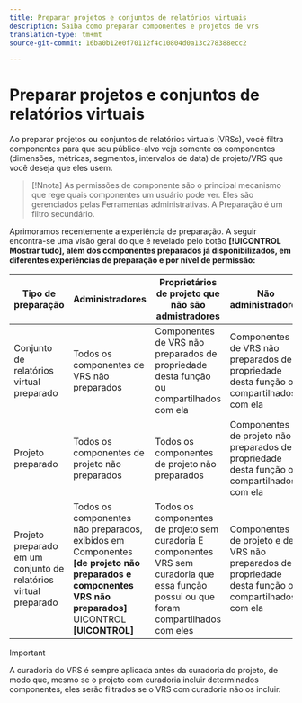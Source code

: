 ```yaml
---
title: Preparar projetos e conjuntos de relatórios virtuais
description: Saiba como preparar componentes e projetos de vrs
translation-type: tm+mt
source-git-commit: 16ba0b12e0f70112f4c10804d0a13c278388ecc2

---
```



# Preparar projetos e conjuntos de relatórios virtuais

Ao preparar projetos ou conjuntos de relatórios virtuais (VRSs), você filtra componentes para que seu público-alvo veja somente os componentes (dimensões, métricas, segmentos, intervalos de data) de projeto/VRS que você deseja que eles usem.

>[!Nnota]
>As permissões de componente são o principal mecanismo que rege quais componentes um usuário pode ver. Eles são gerenciados pelas Ferramentas administrativas. A Preparação é um filtro secundário.

Aprimoramos recentemente a experiência de preparação. A seguir encontra-se uma visão geral do que é revelado pelo botão **[!UICONTROL Mostrar tudo], além dos componentes preparados já disponibilizados, em diferentes experiências de preparação e por nível de permissão:**

| Tipo de preparação | Administradores | Proprietários de projeto que não são admistradores | Não administradores |
|---|---|---|---|
| Conjunto de relatórios virtual preparado | Todos os componentes de VRS não preparados | Componentes de VRS não preparados de propriedade desta função ou compartilhados com ela | Componentes de VRS não preparados de propriedade desta função ou compartilhados com ela |
| Projeto preparado | Todos os componentes de projeto não preparados | Todos os componentes de projeto não preparados | Componentes de projeto não preparados de propriedade desta função ou compartilhados com ela |
| Projeto preparado em um conjunto de relatórios virtual preparado | Todos os componentes não preparados, exibidos em Componentes **[de projeto não preparados e componentes VRS não preparados]** UICONTROL **[UICONTROL]** | Todos os componentes de projeto sem curadoria E componentes VRS sem curadoria que essa função possui ou que foram compartilhados com eles | Componentes de projeto e de VRS não preparados de propriedade desta função ou compartilhados com ela |

>[!IMPORTANT]
>A curadoria do VRS é sempre aplicada antes da curadoria do projeto, de modo que, mesmo se o projeto com curadoria incluir determinados componentes, eles serão filtrados se o VRS com curadoria não os incluir.
